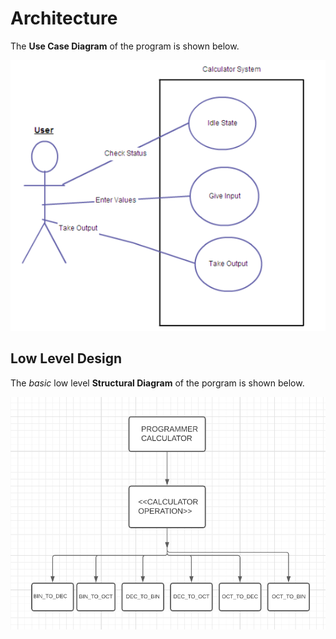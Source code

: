 # Architecture

The __Use Case Diagram__ of the program is shown below.

![usecasediagram ](images/1.png)

## Low Level Design 

The _basic_ low level __Structural Diagram__ of the porgram is shown below.

![structuraldiagram](images/2.png)
